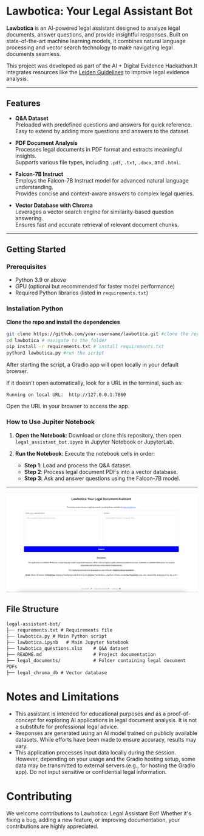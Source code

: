 # Lawbotica: Your Legal Assistant Bot

**Lawbotica** is an AI-powered legal assistant designed to analyze legal documents, answer questions, and provide insightful responses. Built on state-of-the-art machine learning models, it combines natural language processing and vector search technology to make navigating legal documents seamless.

This project was developed as part of the AI + Digital Evidence Hackathon.It integrates resources like the [Leiden Guidelines](https://leiden-guidelines.com) to improve legal evidence analysis.

---

## Features

- **Q&A Dataset**  
  Preloaded with predefined questions and answers for quick reference.  
  Easy to extend by adding more questions and answers to the dataset.

- **PDF Document Analysis**  
  Processes legal documents in PDF format and extracts meaningful insights.  
  Supports various file types, including `.pdf`, `.txt`, `.docx`, and `.html`.

- **Falcon-7B Instruct**  
  Employs the Falcon-7B Instruct model for advanced natural language understanding.  
  Provides concise and context-aware answers to complex legal queries.

- **Vector Database with Chroma**  
  Leverages a vector search engine for similarity-based question answering.  
  Ensures fast and accurate retrieval of relevant document chunks.

---

## Getting Started

### Prerequisites

- Python 3.9 or above  
- GPU (optional but recommended for faster model performance)  
- Required Python libraries (listed in `requirements.txt`)


### Installation Python

**Clone the repo and install the dependencies**  
   ```bash
   git clone https://github.com/your-username/lawbotica.git #clone the repo
   cd lawbotica # navigate to the folder
   pip install -r requirements.txt # install requirements.txt
   python3 lawbotica.py #run the script
   ```
After starting the script, a Gradio app will open locally in your default browser.

If it doesn’t open automatically, look for a URL in the terminal, such as:
   ```
   Running on local URL:  http://127.0.0.1:7860
   ```
   Open the URL in your browser to access the app.



### How to Use Jupiter Notebook
1. **Open the Notebook**:
   Download or clone this repository, then open `legal_assistant_bot.ipynb` in Jupyter Notebook or JupyterLab.

2. **Run the Notebook**:
   Execute the notebook cells in order:
   - **Step 1**: Load and process the Q&A dataset.
   - **Step 2**: Process legal document PDFs into a vector database.
   - **Step 3**: Ask and answer questions using the Falcon-7B model.

---

![Screenshot of Lawbotica](lawbotica.png)

## File Structure
```plaintext
legal-assistant-bot/
├── requrements.txt # Requirements file
├── lawbotica.py # Main Python script
├── lawbotica.ipynb   # Main Jupyter Notebook
├── lawbotica_questions.xlsx    # Q&A dataset
├── README.md                   # Project documentation
├── legal_documents/            # Folder containing legal document PDFs
├── legal_chroma_db # Vector database
```

# Notes and Limitations

* This assistant is intended for educational purposes and as a proof-of-concept for exploring AI applications in legal document analysis. It is not a substitute for professional legal advice.
* Responses are generated using an AI model trained on publicly available datasets.
While efforts have been made to ensure accuracy, results may vary.
* This application processes input data locally during the session. However, depending on your usage and the Gradio hosting setup, some data may be transmitted to external servers (e.g., for hosting the Gradio app). Do not input sensitive or confidential legal information.

# Contributing

We welcome contributions to Lawbotica: Legal Assistant Bot! Whether it's fixing a bug, adding a new feature, or improving documentation, your contributions are highly appreciated.